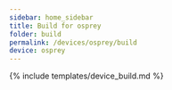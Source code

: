 ```yaml
---
sidebar: home_sidebar
title: Build for osprey
folder: build
permalink: /devices/osprey/build
device: osprey
---
```

{% include templates/device_build.md %}
